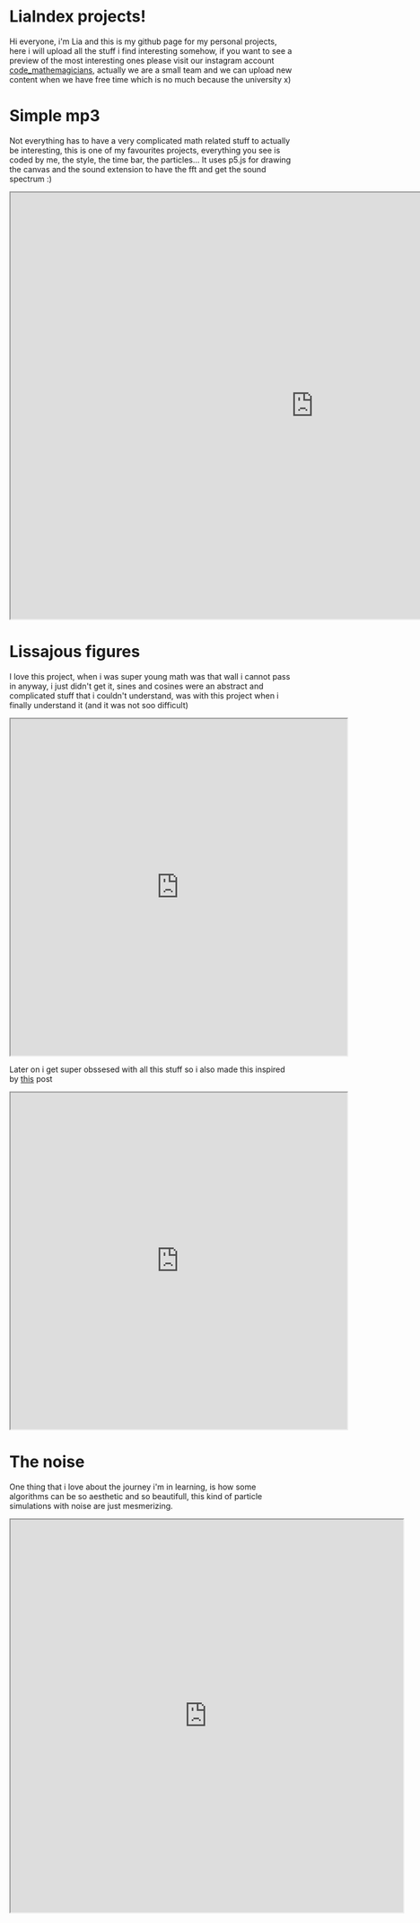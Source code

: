 # LiaIndex projects!

Hi everyone, i'm Lia and this is my github page for my personal projects, here i will upload all the stuff i find interesting somehow, if you want to see a preview of the most interesting ones please visit our instagram account 	[code_mathemagicians](https://www.instagram.com/code_mathemagicians), actually we are a small team and we can upload new content when we have free time which is no much because the university x)

# Simple mp3 

Not everything has to have a very complicated math related stuff to actually be interesting, this is one of my favourites projects, everything you see is coded by me, the style, the time bar, the particles... It uses p5.js for drawing the canvas and the sound extension to have the fft and get the sound spectrum :) 
<iframe src="https://editor.p5js.org/LiaIndex/embed/qtWsUToC3" width="1080" height="760"></iframe>

# Lissajous figures

I love this project, when i was super young math was that wall i cannot pass in anyway, i just didn't get it, sines and cosines were an abstract and complicated stuff that i couldn't understand, was with this project when i finally understand it (and it was not soo difficult)

<iframe src="https://editor.p5js.org/LiaIndex/embed/dP3-vjGk" width="600" height="600"></iframe>

Later on i get super obssesed with all this stuff so i also made this inspired by [this](http://benice-equation.blogspot.com/2012/01/fractal-spirograph.html) post
<iframe src="https://editor.p5js.org/LiaIndex/embed/97vv0_3G3" width="600" height="600"></iframe>

# The noise

One thing that i love about the journey i'm in learning, is how some algorithms can be so aesthetic and so beautifull, this kind of particle simulations with noise are just mesmerizing.

<iframe src="https://editor.p5js.org/LiaIndex/embed/FHVjvwkc" width="700" height="700"></iframe>

